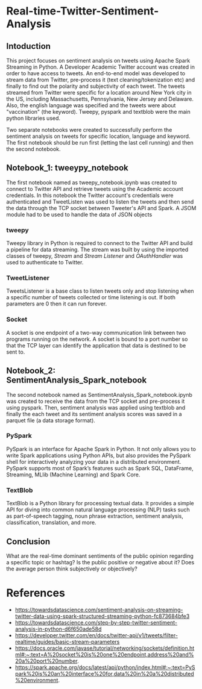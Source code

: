 # Real-time-Twitter-Sentiment-Analysis

## Intoduction
This project focuses on sentiment analysis on tweets using Apache Spark Streaming in Python. A Developer Academic Twitter account was created in order to have access to tweets. An end-to-end model was developed to stream data from Twitter, pre-process it (text cleaning/tokenization etc) and finally to find out the polarity and subjectivity of each tweet. The tweets streamed from Twitter were specific for a location around New York city in the US, including Massachusetts, Pennsylvania, New Jersey and Delaware. Also, the english language was specified and the tweets were about "vaccination" (the keyword). Tweepy, pyspark and textblob were the main python libraries used.

Two separate notebooks were created to successfully perform the sentiment analysis on tweets for specific location, language and keyword. The first notebook should be run first (letting the last cell running) and then the second notebook.

## Notebook_1: tweeypy_notebook
The first notebook named as tweepy_notebook.ipynb was created to connect to Twitter API and retrieve tweets using the Academic account credentials. In this notebook the Twitter account's credentials were authenticated and TweetListen was used to listen the tweets and then send the data through the TCP socket between Tweeter's API and Spark. A JSOM module had to be used to handle the data of JSON objects

### tweepy
Tweepy library in Python is required to connect to the Twitter API and build a pipeline for data streaming. The stream was built by using the imported classes of tweepy, *Stream* and *Stream Listener* and *OAuthHandler* was used to authenticate to Twitter.

### TweetListener
TweetsListener is a base class to listen tweets only and stop listening when a specific number of tweets collected or time listening is out. If both parameters are 0 then it can run forever.

### Socket
A socket is one endpoint of a two-way communication link between two programs running on the network. A socket is bound to a port number so that the TCP layer can identify the application that data is destined to be sent to.

## Notebook_2: SentimentAnalysis_Spark_notebook
The second notebook named as SentimentAnalysis_Spark_notebook.ipynb was created to receive the data from the TCP socket and pre-process it using pyspark. Then, sentiment analysis was applied using textblob and finally the each tweet and its sentiment analysis scores was saved in a parquet file (a data storage format). 

### PySpark
PySpark is an interface for Apache Spark in Python. It not only allows you to write Spark applications using Python APIs, but also provides the PySpark shell for interactively analyzing your data in a distributed environment. PySpark supports most of Spark’s features such as Spark SQL, DataFrame, Streaming, MLlib (Machine Learning) and Spark Core.

### TextBlob
TextBlob is a Python library for processing textual data. It provides a simple API for diving into common natural language processing (NLP) tasks such as part-of-speech tagging, noun phrase extraction, sentiment analysis, classification, translation, and more.

## Conclusion
What are the real-time dominant sentiments of the public opinion regarding a specific topic or hashtag? Is the public positive or negative about it? Does the average person think subjectively or objectively?

# References
- https://towardsdatascience.com/sentiment-analysis-on-streaming-twitter-data-using-spark-structured-streaming-python-fc873684bfe3
- https://towardsdatascience.com/step-by-step-twitter-sentiment-analysis-in-python-d6f650ade58d
- https://developer.twitter.com/en/docs/twitter-api/v1/tweets/filter-realtime/guides/basic-stream-parameters
- https://docs.oracle.com/javase/tutorial/networking/sockets/definition.html#:~:text=A%20socket%20is%20one%20endpoint,address%20and%20a%20port%20number.
- https://spark.apache.org/docs/latest/api/python/index.html#:~:text=PySpark%20is%20an%20interface%20for,data%20in%20a%20distributed%20environment.
